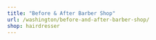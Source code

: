```yaml
---
title: "Before & After Barber Shop"
url: /washington/before-and-after-barber-shop/
shop: hairdresser
---
```

